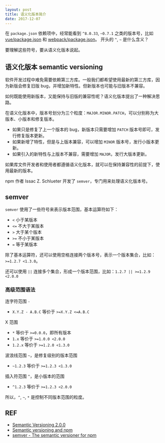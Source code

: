 ```yaml
---
layout: post
title: 语义化版本简介
date: 2017-12-07
---
```


在 `package.json` 依赖项中，经常能看到 `^8.0.33`, `~0.7.1` 之类的版本号，比如 [vue/package.json][vue-package-json] 和 [webpack/package.json][webpack-package-json]。 开头的 `^`, `~` 是什么含义？

要理解这些符号，要从语义化版本说起。

## 语义化版本 semantic versioning

软件开发过程中难免需要依赖第三方库。一般我们都希望使用最新的第三方库，因为新版会修复旧版 bug，并增加新特性。但新版本也可能与旧版本不兼容。

如何既能使用新版本，又能保持与旧版的兼容性呢？语义化版本提出了一种解决思路。

在语义化版本中，版本号划分为三个粒度：`MAJOR.MINOR.PATCH`，可以分别称为大版本、小版本和修复版本。

- 如果只是修复了上一个版本的 bug，新版本只需要增加 `PATCH` 版本号即可，发行修复版本更新。
- 如果新增了特性，但是与上版本兼容，可以增加 `MINOR` 版本号，发行小版本更新。
- 如果引入的新特性与上版本不兼容，需要增加 `MAJOR`，发行大版本更新。

如果库文件开发者和使用者都遵循语义化版本，就可以在保持兼容性的前提下，使用最新的版本。

npm 作者 Issac Z. Schlueter 开发了 `semver`，专门用来处理语义化版本号。

## semver

`semver` 使用了一些符号来表示版本范围，基本运算符如下：

- `<` 小于某版本
- `<=` 不大于某版本
- `>` 大于某个版本
- `>=` 不小于某版本
- `=` 等于某版本

除了基本运算符，还可以使用空格连接两个版本号，表示一个版本集合，比如：`>=1.2.7 <1.3.0`。

还可以使用 `||` 连接多个集合，形成一个版本范围，比如：`1.2.7 || >=1.2.9 <2.0.0`

### 高级范围语法

连字符范围 `-`

- `X.Y.Z - A.B.C` 等价于 `>=X.Y.Z <=A.B.C`

X 范围

- `*` 等价于 `>=0.0.0`，即所有版本
- `1.x` 等价于 `>=1.0.0 <2.0.0`
- `1.2.x` 等价于 `>=1.2.0 <1.3.0`

波浪线范围 `~`，是修复级别的版本范围

- `~1.2.3` 等价于 `>=1.2.3 <1.3.0`

插入符范围 `^`，是小版本的范围

- `^1.2.3` 等价于 `>=1.2.3 <2.0.0`

所以，`^`, `~`, `*` 是控制不同版本范围的粒度。

[vue-package-json]: https://github.com/vuejs/vue/blob/dev/package.json#L60
[webpack-package-json]: https://github.com/webpack/webpack/blob/master/package.json#L36

## REF

- [Semantic Versioning 2.0.0](https://semver.org/)
- [Semantic versioning and npm](https://docs.npmjs.com/getting-started/semantic-versioning)
- [semver - The semantic versioner for npm](https://docs.npmjs.com/misc/semver)
